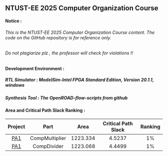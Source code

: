 NTUST-EE 2025 Computer Organization Course
-
#### Notice : 
###### This is the NTUST-EE 2025 Computer Organization Course content. The code on the GitHub repository is for reference only. 
###### Do not plagiarize plz , the professor will check for violations !!

#### Development Environment :  

##### RTL Simulator : *ModelSim-Intel FPGA Standard Edition, Version 20.1.1, windows*  
##### Synthesis Tool : *The OpenROAD-flow-scripts from github*


#### Area and Critical Path Slack Ranking : 
| Project | Part | Area | Critical Path Slack | Ranking  |
|:----:|:------:|:-----:|:-----:|:-----:|
|  [PA1](./PA1)   |  CompMultiplier | 1223.334 | 4.5237  | 1% |
|  [PA1](./PA1)  |  CompDivider | 1223.068 | 4.4499  | 1% |
